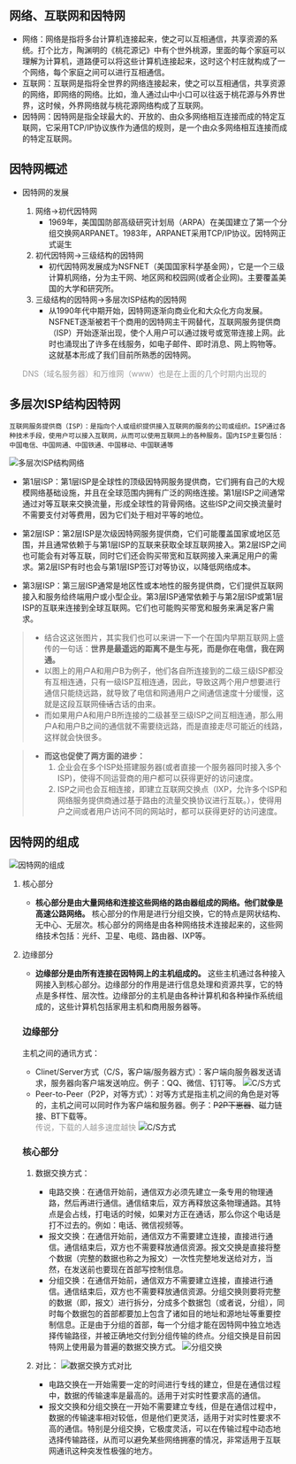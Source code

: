 <link rel="stylesheet" type="text/css" href="./src/hm.css">

## 网络、互联网和因特网
- 网络：网络是指将多台计算机连接起来，使之可以互相通信，共享资源的系统。打个比方，陶渊明的《桃花源记》中有个世外桃源，里面的每个家庭可以理解为计算机，道路便可以将这些计算机连接起来，这时这个村庄就构成了一个网络，每个家庭之间可以进行互相通信。
- 互联网：互联网是指将全世界的网络连接起来，使之可以互相通信，共享资源的网络，即网络的网络。比如，渔人通过山中小口可以往返于桃花源与外界世界，这时候，外界网络就与桃花源网络构成了互联网。
- 因特网：因特网是指全球最大的、开放的、由众多网络相互连接而成的特定互联网，它采用TCP/IP协议族作为通信的规则，是一个由众多网络相互连接而成的特定互联网。
 


## 因特网概述

- 因特网的发展
    1. 网络->初代因特网
        - 1969年，美国国防部高级研究计划局（ARPA）在美国建立了第一个分组交换网ARPANET。1983年，ARPANET采用TCP/IP协议。因特网正式诞生
    2. 初代因特网->三级结构的因特网
        - 初代因特网发展成为NSFNET（美国国家科学基金网），它是一个三级计算机网络，分为主干网、地区网和校园网(或者企业网)。主要覆盖美国的大学和研究所。
    3. 三级结构的因特网->多层次ISP结构的因特网
        - 从1990年代中期开始，因特网逐渐向商业化和大众化方向发展。NSFNET逐渐被若干个商用的因特网主干网替代，互联网服务提供商（ISP）开始逐渐出现，使个人用户可以通过拨号或宽带连接上网。此时也涌现出了许多在线服务，如电子邮件、即时消息、网上购物等。这就基本形成了我们目前所熟悉的因特网。

    <span style="font-size: 14px; color: #999999;">DNS（域名服务器）和万维网（www）也是在上面的几个时期内出现的</span>


## 多层次ISP结构因特网
    互联网服务提供商（ISP）：是指向个人或组织提供接入互联网的服务的公司或组织。ISP通过各种技术手段，使用户可以接入互联网，从而可以使用互联网上的各种服务。国内ISP主要包括： 中国电信、中国网通、中国铁通、中国移动、中国联通等
![多层次ISP结构网络](static/多层次ISP结构因特网.png "多层次ISP结构网络")
- 第1层ISP：第1层ISP是全球性的顶级因特网服务提供商，它们拥有自己的大规模网络基础设施，并且在全球范围内拥有广泛的网络连接。第1层ISP之间通常通过对等互联来交换流量，形成全球性的背骨网络。这些ISP之间交换流量时不需要支付对等费用，因为它们处于相对平等的地位。

- 第2层ISP：第2层ISP是次级因特网服务提供商，它们可能覆盖国家或地区范围，并且通常依赖于与第1层ISP的互联来获取全球互联网接入。第2层ISP之间也可能会有对等互联，同时它们还会购买带宽和互联网接入来满足用户的需求。第2层ISP有时也会与第1层ISP签订对等协议，以降低网络成本。

- 第3层ISP：第三层ISP通常是地区性或本地性的服务提供商，它们提供互联网接入和服务给终端用户或小型企业。第3层ISP通常依赖于与第2层ISP或第1层ISP的互联来连接到全球互联网。它们也可能购买带宽和服务来满足客户需求。


> - 结合这这张图片，其实我们也可以来讲一下一个在国内早期互联网上盛传的一句话：**世界是最遥远的距离不是生与死，而是你在电信，我在网通。**
>  - 以图上的用户A和用户B为例子，他们各自所连接到的二级三级ISP都没有互相连通，只有一级ISP互相连通，因此，导致这两个用户想要进行通信只能绕远路，就导致了电信和网通用户之间通信速度十分缓慢，这就是这段互联网~~佳话~~古话的由来。  
>  - 而如果用户A和用户B所连接的二级甚至三级ISP之间互相连通，那么用户A和用户B之间的通信就不需要绕远路，而是直接走尽可能近的线路，这样就会快很多。 

>  - **而这也促使了两方面的进步：**
>     1. 企业会在多个ISP处搭建服务器(或者直接一个服务器同时接入多个ISP)，使得不同运营商的用户都可以获得更好的访问速度。
>     2. ISP之间也会互相连接，即建立互联网交换点（IXP，允许多个ISP和网络服务提供商通过基于路由的流量交换协议进行互联。），使得用户之间或者用户访问不同的网站时，都可以获得更好的访问速度。

## 因特网的组成
![因特网的组成](static/因特网的组成.png "因特网的组成")
1. 核心部分
    -  **核心部分是由大量网络和连接这些网络的路由器组成的网络。他们就像是高速公路网络。** 核心部分的作用是进行分组交换，它的特点是网状结构、无中心、无层次。核心部分的网络是由各种网络技术连接起来的，这些网络技术包括：光纤、卫星、电缆、路由器、IXP等。
2. 边缘部分
    - **边缘部分是由所有连接在因特网上的主机组成的。** 这些主机通过各种接入网接入到核心部分。边缘部分的作用是进行信息处理和资源共享，它的特点是多样性、层次性。边缘部分的主机是由各种计算机和各种操作系统组成的，这些计算机包括家用主机和商用服务器等。
    
    ### 边缘部分
    主机之间的通讯方式：
    - Clinet/Server方式（C/S，客户端/服务器方式）：客户端向服务器发送请求，服务器向客户端发送响应。例子：QQ、微信、钉钉等。
    ![C/S方式](static/CS方式.png "C/S方式")
    - Peer-to-Peer（P2P，对等方式）：对等方式是指主机之间的角色是对等的，主机之间可以同时作为客户端和服务器。例子：~~P2P下崽器~~、磁力链接、BT下载等。  
    <span style="font-size: 14px; color: #999999;">传说，下载的人越多速度越快</span>
    ![C/S方式](static/P2P方式.png "C/S方式")

    ### 核心部分
    1. 数据交换方式：
        - 电路交换：在通信开始前，通信双方必须先建立一条专用的物理通路，然后再进行通信。通信结束后，双方再释放这条物理通路。其特点是会占线，打电话的时候，如果对方正在通话，那么你这个电话是打不过去的。例如：电话、微信视频等。
        - 报文交换：在通信开始前，通信双方不需要建立连接，直接进行通信。通信结束后，双方也不需要释放通信资源。报文交换是直接将整个数据（完整的数据也称之为报文）一次性完整地发送给对方，当然，在发送前也要现在首部写控制信息。
        - 分组交换：在通信开始前，通信双方不需要建立连接，直接进行通信。通信结束后，双方也不需要释放通信资源。分组交换则要将完整的数据（即，报文）进行拆分，分成多个数据包（或者说，分组），同时每个数据包的首部都要加上包含了诸如目的地址和源地址等重要控制信息。正是由于分组的首部，每一个分组才能在因特网中独立地选择传输路径，并被正确地交付到分组传输的终点。分组交换是目前因特网上使用最为普遍的数据交换方式。
        ![分组交换](static/分组交换.png "分组交换")

    2. 对比：
    ![数据交换方式对比](static/三种数据交换方式对比.png "数据交换方式对比")
        - 电路交换在一开始需要一定的时间进行专线的建立，但是在通信过程中，数据的传输速率是最高的。适用于对实时性要求高的通信。
        - 报文交换和分组交换在一开始不需要建立专线，但是在通信过程中，数据的传输速率相对较低，但是他们更灵活，适用于对实时性要求不高的通信。特别是分组交换，它极度灵活，可以在传输过程中动态地选择传输路径，从而可以避免某些网络拥塞的情况，非常适用于互联网通讯这种突发性极强的地方。
    

    